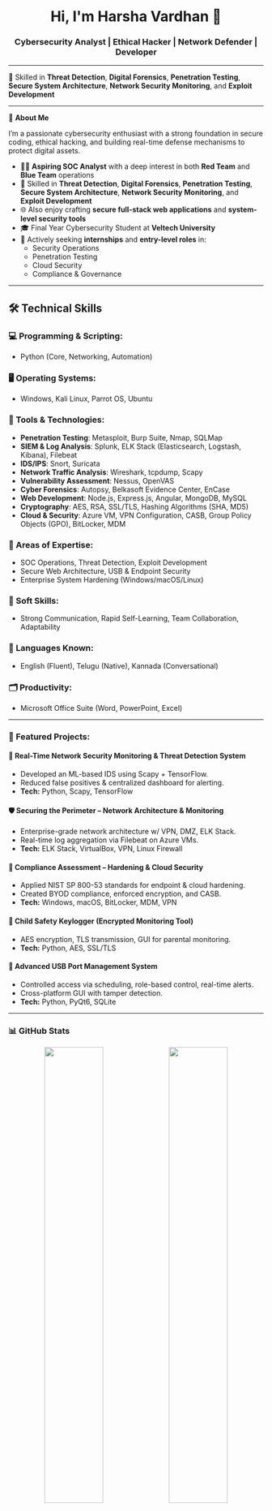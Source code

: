 <h1 align="center">Hi, I'm Harsha Vardhan 👋</h1>
<h3 align="center"> Cybersecurity Analyst | Ethical Hacker | Network Defender | Developer</h3>

---

🎯  Skilled in **Threat Detection**, **Digital Forensics**, **Penetration Testing**, **Secure System Architecture**, **Network Security Monitoring**, and **Exploit Development**


---

🔐 **About Me**

I’m a passionate cybersecurity enthusiast with a strong foundation in secure coding, ethical hacking, and building real-time defense mechanisms to protect digital assets.

- 👨‍💻 **Aspiring SOC Analyst** with a deep interest in both **Red Team** and **Blue Team** operations
- 📡  Skilled in **Threat Detection**, **Digital Forensics**, **Penetration Testing**, **Secure System Architecture**, **Network Security Monitoring**, and **Exploit Development**
- 🌐 Also enjoy crafting **secure full-stack web applications** and **system-level security tools**
- 🎓 Final Year Cybersecurity Student at **Veltech University**
- 🚀 Actively seeking **internships** and **entry-level roles** in:
  - Security Operations
  - Penetration Testing
  - Cloud Security
  - Compliance & Governance


---

## 🛠️ Technical Skills

### 💻 Programming & Scripting:
- Python (Core, Networking, Automation)

### 🖥️ Operating Systems:
- Windows, Kali Linux, Parrot OS, Ubuntu

### 🧰 Tools & Technologies:
- **Penetration Testing**: Metasploit, Burp Suite, Nmap, SQLMap
- **SIEM & Log Analysis**: Splunk, ELK Stack (Elasticsearch, Logstash, Kibana), Filebeat
- **IDS/IPS**: Snort, Suricata
- **Network Traffic Analysis**: Wireshark, tcpdump, Scapy
- **Vulnerability Assessment**: Nessus, OpenVAS
- **Cyber Forensics**: Autopsy, Belkasoft Evidence Center, EnCase
- **Web Development**: Node.js, Express.js, Angular, MongoDB, MySQL
- **Cryptography**: AES, RSA, SSL/TLS, Hashing Algorithms (SHA, MD5)
- **Cloud & Security**: Azure VM, VPN Configuration, CASB, Group Policy Objects (GPO), BitLocker, MDM

### 📌 Areas of Expertise:
- SOC Operations, Threat Detection, Exploit Development  
- Secure Web Architecture, USB & Endpoint Security  
- Enterprise System Hardening (Windows/macOS/Linux)

### 🤝 Soft Skills:
- Strong Communication, Rapid Self-Learning, Team Collaboration, Adaptability

### 🧭 Languages Known:
- English (Fluent), Telugu (Native), Kannada (Conversational)

### 🗂️ Productivity:
- Microsoft Office Suite (Word, PowerPoint, Excel)


---

### 📘 Featured Projects:

#### 🔎 Real-Time Network Security Monitoring & Threat Detection System
- Developed an ML-based IDS using Scapy + TensorFlow.
- Reduced false positives & centralized dashboard for alerting.
- **Tech:** Python, Scapy, TensorFlow

#### 🛡️ Securing the Perimeter – Network Architecture & Monitoring
- Enterprise-grade network architecture w/ VPN, DMZ, ELK Stack.
- Real-time log aggregation via Filebeat on Azure VMs.
- **Tech:** ELK Stack, VirtualBox, VPN, Linux Firewall

#### 🔐 Compliance Assessment – Hardening & Cloud Security
- Applied NIST SP 800-53 standards for endpoint & cloud hardening.
- Created BYOD compliance, enforced encryption, and CASB.
- **Tech:** Windows, macOS, BitLocker, MDM, VPN

#### 👶 Child Safety Keylogger (Encrypted Monitoring Tool)
- AES encryption, TLS transmission, GUI for parental monitoring.
- **Tech:** Python, AES, SSL/TLS

#### 💾 Advanced USB Port Management System
- Controlled access via scheduling, role-based control, real-time alerts.
- Cross-platform GUI with tamper detection.
- **Tech:** Python, PyQt6, SQLite

---

### 📊 GitHub Stats

<p align="center">
  <img src="https://github-readme-stats.vercel.app/api?username=YourGitHubUsername&show_icons=true&theme=radical" width="48%"/>
  <img src="https://github-readme-stats.vercel.app/api/top-langs/?username=YourGitHubUsername&layout=compact&theme=radical" width="48%"/>
</p>

---

### 📫 Let's Connect:

- ✉️ Email: [harshavardhantagirisa@gmail.com](mailto:harshavardhantagirisa@gmail.com)
- 🔗 LinkedIn:https://www.linkedin.com/in/harshavardhan-tagirisa-98614a2b2/
